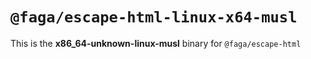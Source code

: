# `@faga/escape-html-linux-x64-musl`

This is the **x86_64-unknown-linux-musl** binary for `@faga/escape-html`
